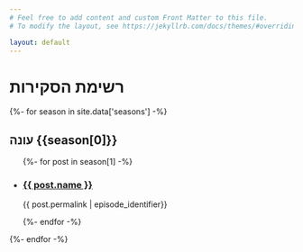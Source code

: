 ```yaml
---
# Feel free to add content and custom Front Matter to this file.
# To modify the layout, see https://jekyllrb.com/docs/themes/#overriding-theme-defaults

layout: default
---
```

<h1>רשימת הסקירות</h1>
{%- for season in site.data['seasons'] -%}
<h2>עונה {{season[0]}}</h2>
<ul class="image-list-small">
    {%- for post in season[1] -%}
    <li>
    <a href="{{ site.baseurl }}{{ post.permalink }}" style="background-image: url('{{ site.baseurl }}/assets/img/reviews/{{ post.permalink | episode_identifier}}/Header.jpg');"></a>
    <div class="details">
        <h3><a href="{{ site.baseurl }}{{ post.permalink }}">{{ post.name }}</a></h3>
        <p class="image-author">{{ post.permalink | episode_identifier}}</p>
    </div>
    </li>
    {%- endfor -%}
</ul>
{%- endfor -%}


